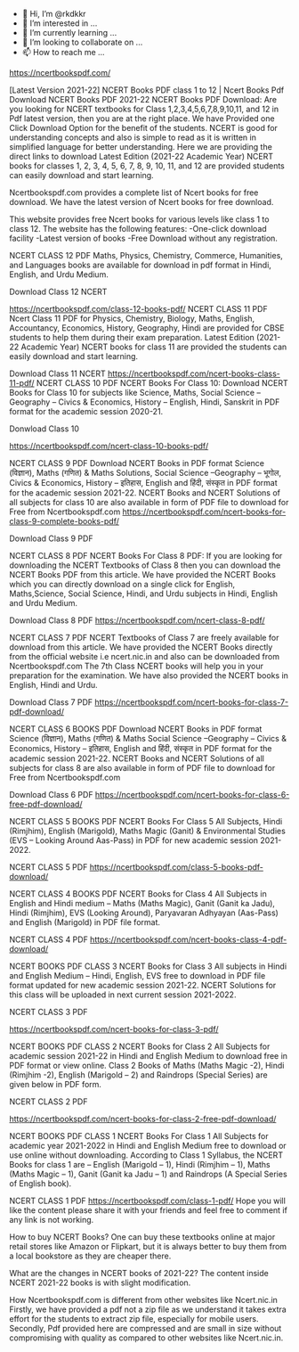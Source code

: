 - 👋 Hi, I’m @rkdkkr
- 👀 I’m interested in ...
- 🌱 I’m currently learning ...
- 💞️ I’m looking to collaborate on ...
- 📫 How to reach me ...

<!---
rkdkkr/rkdkkr is a ✨ special ✨ repository because its `README.md` (this file) appears on your GitHub profile.
You can click the Preview link to take a look at your changes.
--->
https://ncertbookspdf.com/

[Latest Version 2021-22] NCERT Books PDF class 1 to 12 | Ncert Books Pdf
Download NCERT Books PDF 2021-22
NCERT Books PDF Download: Are you looking for NCERT textbooks for Class 1,2,3,4,5,6,7,8,9,10,11, and 12 in Pdf latest version, then you are at the right place. We have Provided one Click Download Option for the benefit of the students. NCERT is good for understanding concepts and also is simple to read as it is written in simplified language for better understanding. Here we are providing the direct links to download Latest Edition (2021-22 Academic Year) NCERT books for classes 1, 2, 3, 4, 5, 6, 7, 8, 9, 10, 11, and 12 are provided students can easily download and start learning.

Ncertbookspdf.com provides a complete list of Ncert books for free download. We have the latest version of Ncert books for free download.

This website provides free Ncert books for various levels like class 1 to class 12. The website has the following features: -One-click download facility -Latest version of books -Free Download without any registration.

NCERT CLASS 12 PDF
Maths, Physics, Chemistry, Commerce, Humanities, and Languages books are available for download in pdf format in Hindi, English, and Urdu Medium.

Download Class 12 NCERT

https://ncertbookspdf.com/class-12-books-pdf/
NCERT CLASS 11 PDF
Ncert Class 11 PDF for Physics, Chemistry, Biology, Maths, English, Accountancy, Economics, History, Geography, Hindi are provided for CBSE students to help them during their exam preparation. Latest Edition (2021-22 Academic Year) NCERT books for class 11 are provided the students can easily download and start learning.



Download Class 11 NCERT
https://ncertbookspdf.com/ncert-books-class-11-pdf/
NCERT CLASS 10 PDF
NCERT Books For Class 10: Download NCERT Books for Class 10 for subjects like Science, Maths,  Social Science –Geography – Civics & Economics, History –  English, Hindi, Sanskrit in PDF format for the academic session 2020-21.



Donwload Class 10 

https://ncertbookspdf.com/ncert-class-10-books-pdf/

NCERT CLASS 9 PDF
Download NCERT Books in PDF format Science (विज्ञान), Maths (गणित) & Maths Solutions,  Social Science –Geography – भूगोल, Civics & Economics, History – इतिहास, English and हिंदी, संस्कृत in PDF format for the academic session 2021-22. NCERT Books and NCERT Solutions of all subjects for class 10 are also available in form of PDF file to download for Free from Ncertbookspdf.com
https://ncertbookspdf.com/ncert-books-for-class-9-complete-books-pdf/


Download Class 9 PDF

NCERT CLASS 8 PDF
NCERT Books For Class 8 PDF: If you are looking for downloading the NCERT Textbooks of Class 8 then you can download the NCERT Books PDF from this article. We have provided the NCERT Books which you can directly download on a single click for English, Maths,Science, Social Science, Hindi, and Urdu subjects in Hindi, English and Urdu Medium.

Download Class 8 PDF
https://ncertbookspdf.com/ncert-class-8-pdf/

NCERT CLASS 7 PDF
NCERT Textbooks of Class 7 are freely available for download from this article. We have provided the NCERT Books directly from the official website i.e ncert.nic.in and also can be downloaded from Ncertbookspdf.com The 7th Class NCERT books will help you in your preparation for the examination. We have also provided the NCERT books in English, Hindi and Urdu.

Download Class 7 PDF
https://ncertbookspdf.com/ncert-books-for-class-7-pdf-download/

NCERT CLASS 6 BOOKS PDF
Download NCERT Books in PDF format Science (विज्ञान), Maths (गणित) & Maths   Social Science –Geography – Civics & Economics, History – इतिहास, English and हिंदी, संस्कृत in PDF format for the academic session 2021-22. NCERT Books and NCERT Solutions of all subjects for class 8 are also available in form of PDF file to download for Free from Ncertbookspdf.com

Download Class 6 PDF
https://ncertbookspdf.com/ncert-books-for-class-6-free-pdf-download/

NCERT CLASS 5 BOOKS PDF
NCERT Books For Class 5 All Subjects, Hindi (Rimjhim), English (Marigold), Maths Magic (Ganit) & Environmental Studies (EVS – Looking Around Aas-Pass) in PDF for new academic session 2021-2022.

NCERT CLASS 5 PDF
https://ncertbookspdf.com/class-5-books-pdf-download/

NCERT CLASS 4 BOOKS PDF
NCERT Books for Class 4 All Subjects in English and Hindi medium – Maths (Maths Magic), Ganit (Ganit ka Jadu), Hindi (Rimjhim), EVS (Looking Around), Paryavaran Adhyayan (Aas-Pass) and English (Marigold) in PDF file format.

NCERT CLASS 4 PDF
https://ncertbookspdf.com/ncert-books-class-4-pdf-download/

NCERT BOOKS PDF CLASS 3
NCERT Books for Class 3 All subjects in Hindi and English Medium – Hindi, English, EVS free to download in PDF file format updated for new academic session 2021-22. NCERT Solutions for this class will be uploaded in next current session 2021-2022.

NCERT CLASS 3 PDF

https://ncertbookspdf.com/ncert-books-for-class-3-pdf/


NCERT BOOKS PDF CLASS 2
NCERT Books for Class 2 All Subjects for academic session 2021-22 in Hindi and English Medium to download free in PDF format or view online. Class 2 Books of Maths (Maths Magic -2), Hindi (Rimjhim -2), English (Marigold – 2) and Raindrops (Special Series) are given below in PDF form.

NCERT CLASS 2 PDF

https://ncertbookspdf.com/ncert-books-for-class-2-free-pdf-download/


NCERT BOOKS PDF CLASS 1
NCERT Books For Class 1 All Subjects for academic year 2021-2022 in Hindi and English Medium free to download or use online without downloading. According to Class 1 Syllabus, the NCERT Books for class 1 are – English (Marigold – 1), Hindi (Rimjhim – 1), Maths (Maths Magic – 1), Ganit (Ganit ka Jadu – 1) and Raindrops (A Special Series of English book).

NCERT CLASS 1 PDF
https://ncertbookspdf.com/class-1-pdf/
Hope you will like the content please share it with your friends and feel free to comment if any link is not working.

How to buy NCERT Books?
One can buy these textbooks online at major retail stores like Amazon or Flipkart, but it is always better to buy them from a local bookstore as they are cheaper there.

What are the changes in NCERT books of 2021-22?
The content inside NCERT 2021-22 books is with slight modification.

How Ncertbookspdf.com is different from other websites like Ncert.nic.in
Firstly, we have provided a pdf not a zip file as we understand it takes extra effort for the students to extract zip file, especially for mobile users. Secondly, Pdf provided here are compressed and are small in size without compromising with quality as compared to other websites like Ncert.nic.in.
